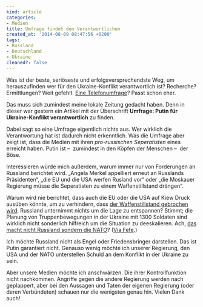 ```yaml
---
kind: article
categories:
- Medien
title: Umfrage findet den Verantwortlichen
created_at: '2014-08-09 08:47:56 +0200'
tags:
- Russland
- Deutschland
- Ukraine
cleaned?: false
---
```


Was ist der beste, seriöseste und erfolgsversprechendste Weg, um
herauszufinden wer für den Ukraine-Konflikt verantwortlich ist?
Recherche? Ermittlungen? Weit gefehlt. [Eine
Telefonumfrage](http://www.infratest-dimap.de/typo3temp/pics/ARD-DeutschlandTREND_August2014_01_bc8a3139c2.png "8 von 10 Deutschen glauben, dass Russland verantwortlich ist.")?
Passt schon eher.

Das muss sich zumindest meine lokale Zeitung gedacht haben. Denn in
dieser war gestern ein Artikel mit der Überschrift **Umfrage: Putin für
Ukraine-Konflikt verantwortlich** zu finden.

Dabei sagt so eine Umfrage eigentlich nichts aus. Wer wirklich die
Verantwortung hat ist dadurch nicht erkenntlich. Was die Umfrage aber
zeigt ist, dass die Medien mit ihren *pro-russischen Seperatisten* eines
erreicht haben. Putin ist – ­ zumindest in den Köpfen der Menschen – ­
der Böse.

Interessieren würde mich außerdem, warum immer nur von Forderungen an
Russland berichtet wird. „Angela Merkel appelliert erneut an Russlands
Präsidenten“, „die EU und die USA werfen Rusland vor“ oder „die Moskauer
Regierung müsse die Seperatisten zu einem Waffenstillstand drängen“.

Warum wird nie berichtet, dass auch die EU oder die USA auf Kiew Druck
ausüben könnte, um zu verhindern, dass [der Waffenstillstand gebrochen
wird](https://blog.fefe.de/?ts=ad4ca4ce). Russland unternimmt nichts um
die Lage zu entspannen? Stimmt; die Planung von Truppenbewegungen in der
Ukraine mit 1300 Soldaten sind wirklich nicht sonderlich hilfreich um
die Situation zu de­es­kalieren. Ach, [das macht nicht Russland sondern
die
NATO](http://www.neues-deutschland.de/artikel/940649.nato-bereitet-manoever-in-ukraine-vor.html)?
([Via Fefe](https://blog.fefe.de/?ts=ad250076).)

Ich möchte Russland nicht als Engel oder Friedensbringer darstellen. Das
ist Putin garantiert nicht. Genauso wenig möchte ich unserer Regierung,
den USA und der NATO unterstellen Schuld an dem Konflikt in der Ukraine
zu sein.

Aber unsere Medien möchte ich anschwärzen. Die ihrer Kontroll­funktion
nicht nachkommen. Angriffe gegen die andere Regierung werden nach
geplappert, aber bei den Aussagen und Taten der eigenen Regierung (oder
deren Verbündeten) schauen nur die wenigsten genau hin. Vielen Dank
auch!
